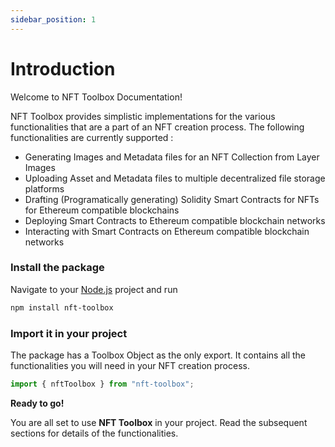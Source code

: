 ```yaml
---
sidebar_position: 1
---
```


# Introduction

Welcome to NFT Toolbox Documentation!

NFT Toolbox provides simplistic implementations for the various functionalities that are a part of an
NFT creation process.
The following functionalities are currently supported :

-   Generating Images and Metadata files for an NFT Collection from Layer Images
-   Uploading Asset and Metadata files to multiple decentralized file storage platforms
-   Drafting (Programatically generating) Solidity Smart Contracts for NFTs for Ethereum compatible blockchains
-   Deploying Smart Contracts to Ethereum compatible blockchain networks
-   Interacting with Smart Contracts on Ethereum compatible blockchain networks

### Install the package

Navigate to your [Node.js](https://nodejs.org/en/download/) project and run

```bash
npm install nft-toolbox
```

### Import it in your project

The package has a Toolbox Object as the only export. It contains all the functionalities you will
need in your NFT creation process.

```javascript
import { nftToolbox } from "nft-toolbox";
```

**Ready to go!**

You are all set to use **NFT Toolbox** in your project.
Read the subsequent sections for details of the functionalities.
